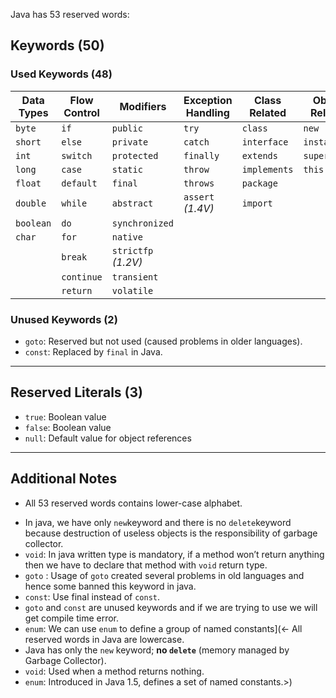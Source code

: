 Java has 53 reserved words:

## Keywords (50)

### Used Keywords (48)

| Data Types | Flow Control | Modifiers           | Exception Handling | Class Related | Object Related | Others |
| ---------- | ------------ | ------------------- | ------------------ | ------------- | -------------- | ------ |
| `byte`     | `if`         | `public`            | `try`              | `class`       | `new`          | `void` |
| `short`    | `else`       | `private`           | `catch`            | `interface`   | `instanceof`   | `enum` |
| `int`      | `switch`     | `protected`         | `finally`          | `extends`     | `super`        |        |
| `long`     | `case`       | `static`            | `throw`            | `implements`  | `this`         |        |
| `float`    | `default`    | `final`             | `throws`           | `package`     |                |        |
| `double`   | `while`      | `abstract`          | `assert` *(1.4V)*  | `import`      |                |        |
| `boolean`  | `do`         | `synchronized`      |                    |               |                |        |
| `char`     | `for`        | `native`            |                    |               |                |        |
|            | `break`      | `strictfp` *(1.2V)* |                    |               |                |        |
|            | `continue`   | `transient`         |                    |               |                |        |
|            | `return`     | `volatile`          |                    |               |                |        |

###  Unused Keywords (2)
- `goto`: Reserved but not used (caused problems in older languages).
- `const`: Replaced by `final` in Java.
---
## Reserved Literals (3)

- `true`: Boolean value
- `false`: Boolean value
- `null`: Default value for object references

---

## Additional Notes

* All 53 reserved words contains lower-case alphabet.
- In java, we have only `new`keyword and there is no `delete`keyword because destruction of useless objects is the responsibility of garbage collector.
- `void`: In java written type is mandatory, if a method won’t return anything then we have to declare that method with `void` return type.
- `goto` : Usage of `goto` created several problems in old languages and hence some banned this keyword in java.
- `const`: Use final instead of `const`.
- `goto` and `const` are unused keywords and if we are trying to use we will get compile time error.
- `enum`: We can use `enum` to define a group of named constants](<- All reserved words in Java are lowercase.
- Java has only the `new` keyword; **no `delete`** (memory managed by Garbage Collector).
- `void`: Used when a method returns nothing.
- `enum`: Introduced in Java 1.5, defines a set of named constants.>)
